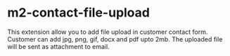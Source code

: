 # m2-contact-file-upload
This extension allow you to add file upload in customer contact form.
Customer can add jpg, png, gif, docx and pdf upto 2mb.
The uploaded file will be sent as attachment to email.


